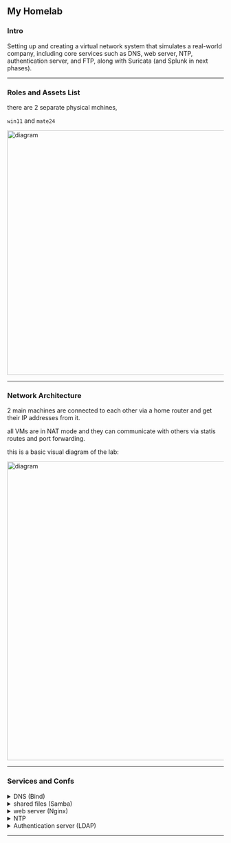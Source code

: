 

##    My Homelab

### Intro

Setting up and creating a virtual network system that simulates a real-world company, including core services such as DNS, web server, NTP, authentication server, and FTP, along with Suricata (and Splunk in next phases).

----------------------------------------------------------------------

### Roles and Assets List

there are 2 separate physical mchines,

 `win11` and `mate24`
 
<img width="1677" height="567" alt="diagram" src="https://github.com/user-attachments/assets/466cb22d-f021-44b3-89ac-5b12473c3dfa" />



 
----------------------------------------------------------------------
### Network Architecture

2 main machines are connected to each other via a home router and get their IP addresses from it.

all VMs are in NAT mode and they can communicate with others via statis routes and port forwarding.

this is a basic visual diagram of the lab:

<img width="1890" height="693" alt="diagram" src="https://github.com/user-attachments/assets/f714d68b-01de-4877-b4c9-398640ebd88b" />




----------------------------------------------------------------------
### Services and Confs
<details>
<summary>DNS (Bind)</summary>
  
- create zone


</details>

<details>
<summary>shared files (Samba)</summary>
  
- Configure `/etc/samba/smb.conf` to create a shared directory.

- Set up user accounts and permissions for accessing the shared folder.

- Ensure the Samba service is running and enabled to start on boot.


  
- create zone

- create db files

</details>

<details>
  
<summary>web server (Nginx)</summary>
  
- create zone

- create db files

</details>

<details>
  
<summary>NTP</summary>
  
- create zone

- create db files

</details>

<details>
  
<summary>Authentication server (LDAP)</summary>
  
- create zone

- create db files

</details>


----------------------------------------------------------------------
